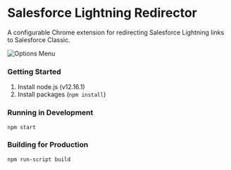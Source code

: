 # Salesforce Lightning Redirector
A configurable Chrome extension for redirecting Salesforce Lightning links to Salesforce Classic.

![Options Menu]('https://github.com/beaksandclaws/salesforce-lightning-redirector/blob/master/options-screenshot.png')

### Getting Started
1. Install node.js (v12.16.1)
1. Install packages (`npm install`)

### Running in Development
`npm start`

### Building for Production
`npm run-script build`